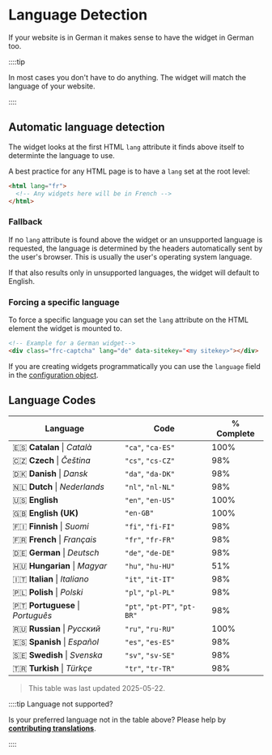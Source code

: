 # Language Detection

If your website is in German it makes sense to have the widget in German too.

::::tip

In most cases you don't have to do anything. The widget will match the language of your website.

::::

## Automatic language detection

The widget looks at the first HTML `lang` attribute it finds above itself to determinte the language to use.

A best practice for any HTML page is to have a `lang` set at the root level:

```html
<html lang="fr">
  <!-- Any widgets here will be in French -->
</html>
```

### Fallback

If no `lang` attribute is found above the widget or an unsupported language is requested, the language is determined by the headers automatically sent by the user's browser. This is usually the user's operating system language.

If that also results only in unsupported languages, the widget will default to English.

### Forcing a specific language

To force a specific language you can set the `lang` attribute on the HTML element the widget is mounted to.

```html
<!-- Example for a German widget-->
<div class="frc-captcha" lang="de" data-sitekey="<my sitekey>"></div>
```

If you are creating widgets programmatically you can use the `language` field in the [configuration object](../sdk/reference/sdk.createwidgetoptions.md).

## Language Codes

| Language | Code  | % Complete              |
|----------|-------|-------------------------|
| 🇪🇸 **Catalan** \| *Català* | `"ca"`, `"ca-ES"`| 100% |
| 🇨🇿 **Czech** \| *Čeština* | `"cs"`, `"cs-CZ"`| 98% |
| 🇩🇰 **Danish** \| *Dansk* | `"da"`, `"da-DK"`| 98% |
| 🇳🇱 **Dutch** \| *Nederlands* | `"nl"`, `"nl-NL"`| 98% |
| 🇺🇸 **English** | `"en"`, `"en-US"`| 100% |
| 🇬🇧 **English (UK)** |`"en-GB"`| 100% |
| 🇫🇮 **Finnish** \| *Suomi* | `"fi"`, `"fi-FI"`| 98% |
| 🇫🇷 **French** \| *Français* | `"fr"`, `"fr-FR"`| 98% |
| 🇩🇪 **German** \| *Deutsch* | `"de"`, `"de-DE"`| 98% |
| 🇭🇺 **Hungarian** \| *Magyar* | `"hu"`, `"hu-HU"`| 51% |
| 🇮🇹 **Italian** \| *Italiano* | `"it"`, `"it-IT"`| 98% |
| 🇵🇱 **Polish** \| *Polski* | `"pl"`, `"pl-PL"`| 98% |
| 🇵🇹 **Portuguese** \| *Português* | `"pt"`, `"pt-PT"`, `"pt-BR"`| 98% |
| 🇷🇺 **Russian** \| *Русский* | `"ru"`, `"ru-RU"`| 100% |
| 🇪🇸 **Spanish** \| *Español* | `"es"`, `"es-ES"`| 98% |
| 🇸🇪 **Swedish** \| *Svenska* | `"sv"`, `"sv-SE"`| 98% |
| 🇹🇷 **Turkish** \| *Türkçe* | `"tr"`, `"tr-TR"`| 98% |

> This table was last updated 2025-05-22.

::::tip Language not supported?

Is your preferred language not in the table above? Please help by [**contributing translations**](https://poeditor.com/join/project/lrdZQ5Uk6D).

::::
